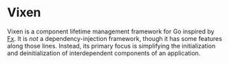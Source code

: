 Vixen
=====

Vixen is a component lifetime management framework for Go inspired by [Fx][fx]. It is _not_ a dependency-injection framework, though it has some features along those lines. Instead, its primary focus is simplifying the initialization and deinitialization of interdependent components of an application.

[fx]: https://go.uber.org/fx
